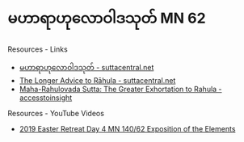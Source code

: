 # မဟာရာဟုလောဝါဒသုတ် MN 62
   

Resources - Links
- [မဟာရာဟုလောဝါဒသုတ် - suttacentral.net](https://suttacentral.net/mn62/my/pmt)
- [The Longer Advice to Rāhula - suttacentral.net](https://suttacentral.net/mn62/en/sujato)
- [Maha-Rahulovada Sutta: The Greater Exhortation to Rahula -accesstoinsight ](https://www.accesstoinsight.org/tipitaka/mn/mn.062.than.html)

Resources - YouTube Videos
- [2019 Easter Retreat Day 4 MN 140/62 Exposition of the Elements](https://www.youtube.com/watch?v=BUYyzWLSTuk)

